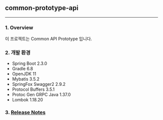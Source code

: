 ## common-prototype-api
---

### 1. Overview

이 프로젝트는 Common API Prototype 입니다.

### 2. 개발 환경
- Spring Boot 2.3.0
- Gradle 6.8
- OpenJDK 11
- Mybatis 3.5.2
- SpringFox Swagger2 2.9.2
- Protocol Buffers 3.5.1
- Protoc Gen GRPC Java 1.37.0
- Lombok 1.18.20

### 3. [Release Notes](./ReleaseNotes.md)
